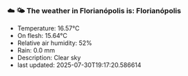 ### ☁️ 🌤️  The weather in Florianópolis is: Florianópolis

- Temperature: 16.57°C
- On flesh: 15.64°C
- Relative air humidity: 52%
- Rain: 0.0 mm
- Description: Clear sky
- last updated: 2025-07-30T19:17:20.586614

